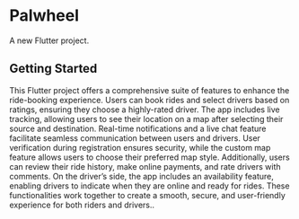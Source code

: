 # Palwheel

A new Flutter project.

## Getting Started


This Flutter project offers a comprehensive suite of features to enhance the ride-booking experience. Users can book rides and select drivers based on ratings, ensuring they choose a highly-rated driver. The app includes live tracking, allowing users to see their location on a map after selecting their source and destination. Real-time notifications and a live chat feature facilitate seamless communication between users and drivers. User verification during registration ensures security, while the custom map feature allows users to choose their preferred map style. Additionally, users can review their ride history, make online payments, and rate drivers with comments. On the driver’s side, the app includes an availability feature, enabling drivers to indicate when they are online and ready for rides. These functionalities work together to create a smooth, secure, and user-friendly experience for both riders and drivers..

